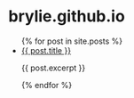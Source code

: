 # brylie.github.io

<ul>
  {% for post in site.posts %}
    <li>
      <a href="{{ post.permalink }}">{{ post.title }}</a>
      <p>{{ post.excerpt }}</p>
    </li>
  {% endfor %}
</ul>
